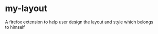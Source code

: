 my-layout
=========

A firefox extension to help user design the layout and style which belongs to himself
